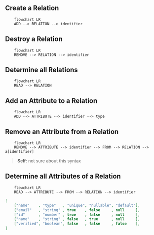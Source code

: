 ## Create a Relation
```mermaid
	flowchart LR
	ADD --> RELATION --> identifier
```

## Destroy a Relation
```mermaid
	flowchart LR
	REMOVE --> RELATION --> identifier
```

## Determine all Relations
```mermaid
	flowchart LR
	READ --> RELATION
```

## Add an Attribute to a Relation
```mermaid
	flowchart LR
	ADD --> ATTRIBUTE --> identifier --> type
```

## Remove an Attribute from a Relation
```mermaid
	flowchart LR
	REMOVE --> ATTRIBUTE --> identifier --> FROM --> RELATION --> a[identifier]
```

> **Self**: not sure about this syntax

## Determine all Attributes of a Relation
```mermaid
	flowchart LR
	READ --> ATTRIBUTE --> FROM --> RELATION --> identifier
```
```json
[
	["name"    , "type"   , "unique", "nullable", "default"],
	["email"   , "string" , true    , false     , null     ],
	["id"      , "number" , true    , false     , null     ],
	["name"    , "string" , false   , true      , null     ],
	["verified", "boolean", false   , false     , false    ],
]
```